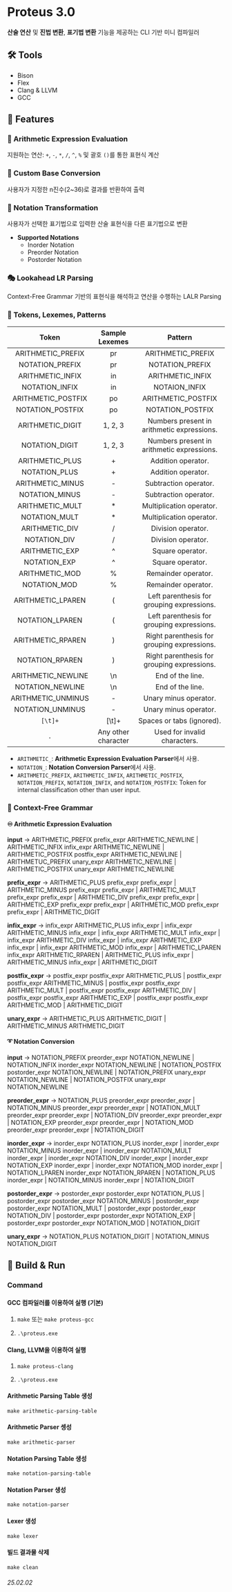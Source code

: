 # Proteus 3.0

**산술 연산** 및 **진법 변환**, **표기법 변환** 기능을 제공하는 CLI 기반 미니 컴파일러

## 🛠️ Tools

- Bison
- Flex
- Clang & LLVM
- GCC

## 🌟 Features

### 🧮 Arithmetic Expression Evaluation

지원하는 연산: `+`, `-`, `*`, `/`, `^`, `%` 및 괄호 `()`를 통한 표현식 계산

### 🔢 Custom Base Conversion

사용자가 지정한 n진수(2~36)로 결과를 반환하여 출력

### 🔄 Notation Transformation

사용자가 선택한 표기법으로 입력한 산술 표현식을 다른 표기법으로 변환

- **Supported Notations**
  - Inorder Notation
  - Preorder Notation
  - Postorder Notation

### 🎭 Lookahead LR Parsing

Context-Free Grammar 기반의 표현식을 해석하고 연산을 수행하는 LALR Parsing 

### 🔑 Tokens, Lexemes, Patterns

| **Token** | **Sample Lexemes** | **Pattern** |
|:-----:|:-----:|:-----:|
| ARITHMETIC_PREFIX | pr | ARITHMETIC_PREFIX |
| NOTATION_PREFIX | pr | NOTATION_PREFIX |
| ARITHMETIC_INFIX | in | ARITHMETIC_INFIX |
| NOTATION_INFIX | in | NOTAION_INFIX |
| ARITHMETIC_POSTFIX | po | ARITHMETIC_POSTFIX |
| NOTATION_POSTFIX | po | NOTATION_POSTFIX |
| ARITHMETIC_DIGIT | 1, 2, 3 | Numbers present in arithmetic expressions. |
| NOTATION_DIGIT | 1, 2, 3 | Numbers present in arithmetic expressions. |
| ARITHMETIC_PLUS | + | Addition operator. |
| NOTATION_PLUS | + | Addition operator. |
| ARITHMETIC_MINUS | - | Subtraction operator. |
| NOTATION_MINUS | - | Subtraction operator. |
| ARITHMETIC_MULT | * | Multiplication operator. |
| NOTATION_MULT | * | Multiplication operator. |
| ARITHMETIC_DIV | / | Division operator. |
| NOTATION_DIV | / | Division operator. |
| ARITHMETIC_EXP | ^ | Square operator. |
| NOTATION_EXP | ^ | Square operator. |
| ARITHMETIC_MOD | % | Remainder operator. |
| NOTATION_MOD | % | Remainder operator. |
| ARITHMETIC_LPAREN | ( | Left parenthesis for grouping expressions. |
| NOTATION_LPAREN | ( | Left parenthesis for grouping expressions. |
| ARITHMETIC_RPAREN | ) | Right parenthesis for grouping expressions. |
| NOTATION_RPAREN | ) | Right parenthesis for grouping expressions. |
| ARITHMETIC_NEWLINE | \n | End of the line. |
| NOTATION_NEWLINE | \n | End of the line. |
| ARITHMETIC_UNMINUS | - | Unary minus operator. |
| NOTATION_UNMINUS | - | Unary minus operator. |
| `[\t]+` | [\t]+ | Spaces or tabs (ignored). |
| `.` | Any other character | Used for invalid characters. |

- `ARITHMETIC_`: **Arithmetic Expression Evaluation Parser**에서 사용.
- `NOTATION_`: **Notation Conversion Parser**에서 사용.
- `ARITHMETIC_PREFIX`, `ARITHMETIC_INFIX`, `ARITHMETIC_POSTFIX`, `NOTATION_PREFIX`, `NOTATION_INFIX`, and `NOTATION_POSTFIX`: Token for internal classification other than user input.

### 📜 Context-Free Grammar

#### ♾️ Arithmetic Expression Evaluation

**input** -> ARITHMETIC_PREFIX prefix_expr ARITHMETIC_NEWLINE | ARITHMETIC_INFIX infix_expr ARITHMETIC_NEWLINE | ARITHMETIC_POSTFIX postfix_expr ARITHMETIC_NEWLINE | ARITHMETUC_PREFIX unary_expr ARITHMETIC_NEWLINE | ARITHMETIC_POSTFIX unary_expr ARITHMETIC_NEWLINE

**prefix_expr** -> ARITHMETIC_PLUS prefix_expr prefix_expr | ARITHMETIC_MINUS prefix_expr prefix_expr | ARITHMETIC_MULT prefix_expr prefix_expr | ARITHMETIC_DIV prefix_expr prefix_expr | ARITHMETIC_EXP prefix_expr prefix_expr | ARITHMETIC_MOD prefix_expr prefix_expr | ARITHMETIC_DIGIT

**infix_expr** -> infix_expr ARITHMETIC_PLUS infix_expr | infix_expr ARITHMETIC_MINUS infix_expr | infix_expr ARITHMETIC_MULT infix_expr | infix_expr ARITHMETIC_DIV infix_expr | infix_expr ARITHMETIC_EXP infix_expr | infix_expr ARITHMETIC_MOD infix_expr | ARITHMETIC_LPAREN infix_expr ARITHMETIC_RPAREN | ARITHMETIC_PLUS infix_expr | ARITHMETIC_MINUS infix_expr | ARITHMETIC_DIGIT

**postfix_expr** -> postfix_expr postfix_expr ARITHMETIC_PLUS | postfix_expr postfix_expr ARITHMETIC_MINUS | postfix_expr postfix_expr ARITHMETIC_MULT | postfix_expr postfix_expr ARITHMETIC_DIV | postfix_expr postfix_expr ARITHMETIC_EXP | postfix_expr postfix_expr ARITHMETIC_MOD | ARITHMETIC_DIGIT

**unary_expr** -> ARITHMETIC_PLUS ARITHMETIC_DIGIT | ARITHMETIC_MINUS ARITHMETIC_DIGIT

#### ➰ Notation Conversion

**input** -> NOTATION_PREFIX preorder_expr NOTATION_NEWLINE | NOTATION_INFIX inorder_expr NOTATION_NEWLINE | NOTATION_POSTFIX postorder_expr NOTATION_NEWLINE | NOTATION_PREFIX unary_expr NOTATION_NEWLINE | NOTATION_POSTFIX unary_expr NOTATION_NEWLINE

**preorder_expr** -> NOTATION_PLUS preorder_expr preorder_expr | NOTATION_MINUS preorder_expr preorder_expr | NOTATION_MULT preorder_expr preorder_expr | NOTATION_DIV preorder_expr preorder_expr | NOTATION_EXP preorder_expr preorder_expr | NOTATION_MOD preorder_expr preorder_expr | NOTATION_DIGIT

**inorder_expr** -> inorder_expr NOTATION_PLUS inorder_expr | inorder_expr NOTATION_MINUS inorder_expr | inorder_expr NOTATION_MULT inorder_expr | inorder_expr NOTATION_DIV inorder_expr | inorder_expr NOTATION_EXP inorder_expr | inorder_expr NOTATION_MOD inorder_expr | NOTATION_LPAREN inorder_expr NOTATION_RPAREN | NOTATION_PLUS inorder_expr | NOTATION_MINUS inorder_expr | NOTATION_DIGIT

**postorder_expr** -> postorder_expr postorder_expr NOTATION_PLUS | postorder_expr postorder_expr NOTATION_MINUS | postorder_expr postorder_expr NOTATION_MULT | postorder_expr postorder_expr NOTATION_DIV | postorder_expr postorder_expr NOTATION_EXP | postorder_expr postorder_expr NOTATION_MOD | NOTATION_DIGIT

**unary_expr** -> NOTATION_PLUS NOTATION_DIGIT | NOTATION_MINUS NOTATION_DIGIT

## 🚀 Build & Run

### Command

#### GCC 컴파일러를 이용하여 실행 (기본)

1. `make` 또는 `make proteus-gcc`

2. `.\proteus.exe`

#### Clang, LLVM을 이용하여 실행

1. `make proteus-clang`

2. `.\proteus.exe`

#### Arithmetic Parsing Table 생성

`make arithmetic-parsing-table`

#### Arithmetic Parser 셍성

`make arithmetic-parser`

#### Notation Parsing Table 생성

`make notation-parsing-table`

#### Notation Parser 생성

`make notation-parser`

#### Lexer 생성

`make lexer`

#### 빌드 결과물 삭제

`make clean`

###### 25.02.02
